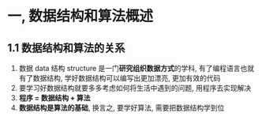 # 一, 数据结构和算法概述

## 1.1 数据结构和算法的关系

1) 数据 data 结构 structure 是一门**研究组织数据方式**的学科, 有了编程语言也就有了数据结构, 学好数据结构可以编写出更加漂亮, 更加有效的代码
2) 要学习好数据结构就要多多考虑如何将生活中遇到的问题, 用程序去实现解决
3) **程序 = 数据结构 + 算法**
4) **数据结构是算法的基础**, 换言之, 要学好算法, 需要把数据结构学到位

